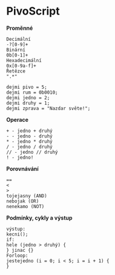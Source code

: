 # PivoScript

**Proměnné**
```
Decimální
-?[0-9]+
Binární
0b[0-1]+
Hexadecimální
0x[0-9a-f]+
Řetězce  
".*" 

dejmi pivo = 5;
dejmi rum = 0b0010;
dejmi jedno = 2;
dejmi druhy = 1;
dejmi zprava = "Nazdar světe!";  
```

**Operace**
```
+ - jedno + druhý
- - jedno - druhý
* - jedno * druhý
/ - jedno / druhý
// - jedno // druhý
! - jedno!
```

**Porovnávání**
```
==
<
>
tojejasny (AND)
nebojak (OR)
nenekamo (NOT)
```

**Podmínky, cykly a výstup**
```
výstup:
kecni();
if:
hele (jedno > druhý) {
} jinac {}
Forloop:
jestejedno (i = 0; i < 5; i = i + 1) {
}
```
